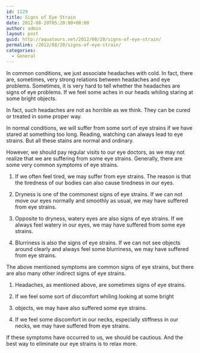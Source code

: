 ```yaml
---
id: 1129
title: Signs of Eye Strain
date: 2012-08-20T05:20:00+00:00
author: admin
layout: post
guid: http://aquatours.net/2012/08/20/signs-of-eye-strain/
permalink: /2012/08/20/signs-of-eye-strain/
categories:
  - General
---
```

In common conditions, we just associate headaches with cold. In fact, there are, sometimes, very strong relations between headaches and eye problems. Sometimes, it is very hard to tell whether the headaches are signs of eye problems. If we feel some aches in our heads whiling staring at some bright objects.

In fact, such headaches are not as horrible as we think. They can be cured or treated in some proper way.

In normal conditions, we will suffer from some sort of eye strains if we have stared at something too long. Reading, watching can always lead to eye strains. But all these stains are normal and ordinary.

However, we should pay regular visits to our eye doctors, as we may not realize that we are suffering from some eye strains. Generally, there are some very common symptoms of eye strains.

1. If we often feel tired, we may suffer from eye strains. The reason is that the tiredness of our bodies can also cause tiredness in our eyes.

2. Dryness is one of the commonest signs of eye strains. If we can not move our eyes normally and smoothly as usual, we may have suffered from eye strains.

3. Opposite to dryness, watery eyes are also signs of eye strains. If we always feel watery in our eyes, we may have suffered from some eye strains.

4. Blurriness is also the signs of eye strains. If we can not see objects around clearly and always feel some blurriness, we may have suffered from eye strains.

The above mentioned symptoms are common signs of eye strains, but there are also many other indirect signs of eye strains.

1. Headaches, as mentioned above, are sometimes signs of eye strains.

2. If we feel some sort of discomfort whiling looking at some bright

3. objects, we may have also suffered some eye strains.

4. If we feel some discomfort in our necks, especially stiffness in our necks, we may have suffered from eye strains.

If these symptoms have occurred to us, we should be cautious. And the best way to eliminate our eye strains is to relax more.